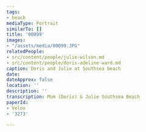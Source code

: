 ```yaml
---
tags:
- beach
mediaType: Portrait
similarTo: []
title: '00099'
images:
- "/assets/media/00099.JPG"
relatedPeople:
- src/content/people/julie-wilson.md
- src/content/people/doris-adeline-ward.md
caption: Doris and Julie at Southsea beach
date: 
dateApprox: false
location: ''
description: ''
transcription: Mum (Doris) & Julie Southsea Beach
paperId:
- Velox
- '3273'

---
```

